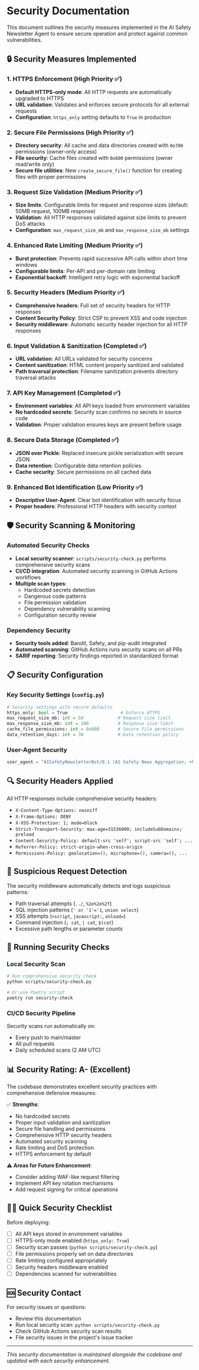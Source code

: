 # Security Documentation

This document outlines the security measures implemented in the AI Safety Newsletter Agent to ensure secure operation and protect against common vulnerabilities.

## 🔒 Security Measures Implemented

### 1. HTTPS Enforcement (High Priority ✅)
- **Default HTTPS-only mode**: All HTTP requests are automatically upgraded to HTTPS
- **URL validation**: Validates and enforces secure protocols for all external requests
- **Configuration**: `https_only` setting defaults to `True` in production

### 2. Secure File Permissions (High Priority ✅)
- **Directory security**: All cache and data directories created with `0o700` permissions (owner-only access)
- **File security**: Cache files created with `0o600` permissions (owner read/write only)
- **Secure file utilities**: New `create_secure_file()` function for creating files with proper permissions

### 3. Request Size Validation (Medium Priority ✅)
- **Size limits**: Configurable limits for request and response sizes (default: 50MB request, 100MB response)
- **Validation**: All HTTP responses validated against size limits to prevent DoS attacks
- **Configuration**: `max_request_size_mb` and `max_response_size_mb` settings

### 4. Enhanced Rate Limiting (Medium Priority ✅)
- **Burst protection**: Prevents rapid successive API calls within short time windows
- **Configurable limits**: Per-API and per-domain rate limiting
- **Exponential backoff**: Intelligent retry logic with exponential backoff

### 5. Security Headers (Medium Priority ✅)
- **Comprehensive headers**: Full set of security headers for HTTP responses
- **Content Security Policy**: Strict CSP to prevent XSS and code injection
- **Security middleware**: Automatic security header injection for all HTTP responses

### 6. Input Validation & Sanitization (Completed ✅)
- **URL validation**: All URLs validated for security concerns
- **Content sanitization**: HTML content properly sanitized and validated
- **Path traversal protection**: Filename sanitization prevents directory traversal attacks

### 7. API Key Management (Completed ✅)
- **Environment variables**: All API keys loaded from environment variables
- **No hardcoded secrets**: Security scan confirms no secrets in source code
- **Validation**: Proper validation ensures keys are present before usage

### 8. Secure Data Storage (Completed ✅)
- **JSON over Pickle**: Replaced insecure pickle serialization with secure JSON
- **Data retention**: Configurable data retention policies
- **Cache security**: Secure permissions on all cached data

### 9. Enhanced Bot Identification (Low Priority ✅)
- **Descriptive User-Agent**: Clear bot identification with security focus
- **Proper headers**: Professional HTTP headers with security context

## 🛡️ Security Scanning & Monitoring

### Automated Security Checks
- **Local security scanner**: `scripts/security-check.py` performs comprehensive security scans
- **CI/CD integration**: Automated security scanning in GitHub Actions workflows
- **Multiple scan types**:
  - Hardcoded secrets detection
  - Dangerous code patterns
  - File permission validation
  - Dependency vulnerability scanning
  - Configuration security review

### Dependency Security
- **Security tools added**: Bandit, Safety, and pip-audit integrated
- **Automated scanning**: GitHub Actions runs security scans on all PRs
- **SARIF reporting**: Security findings reported in standardized format

## 📋 Security Configuration

### Key Security Settings (`config.py`)
```python
# Security settings with secure defaults
https_only: bool = True                    # Enforce HTTPS
max_request_size_mb: int = 50             # Request size limit
max_response_size_mb: int = 100           # Response size limit
cache_file_permissions: int = 0o600       # Secure file permissions
data_retention_days: int = 30             # Data retention policy
```

### User-Agent Security
```python
user_agent = "AISafetyNewsletterBot/0.1 (AI Safety News Aggregation; +https://github.com/ai-safety-news/agent; security-focused)"
```

## 🔍 Security Headers Applied

All HTTP responses include comprehensive security headers:
- `X-Content-Type-Options: nosniff`
- `X-Frame-Options: DENY`
- `X-XSS-Protection: 1; mode=block`
- `Strict-Transport-Security: max-age=31536000; includeSubDomains; preload`
- `Content-Security-Policy: default-src 'self'; script-src 'self'; ...`
- `Referrer-Policy: strict-origin-when-cross-origin`
- `Permissions-Policy: geolocation=(), microphone=(), camera=(), ...`

## 🚨 Suspicious Request Detection

The security middleware automatically detects and logs suspicious patterns:
- Path traversal attempts (`../`, `%2e%2e%2f`)
- SQL injection patterns (`' or '1'='1`, `union select`)
- XSS attempts (`<script`, `javascript:`, `onload=`)
- Command injection (`; cat`, `| cat`, `$(cat`)
- Excessive path lengths or parameter counts

## 🔧 Running Security Checks

### Local Security Scan
```bash
# Run comprehensive security check
python scripts/security-check.py

# Or use Poetry script
poetry run security-check
```

### CI/CD Security Pipeline
Security scans run automatically on:
- Every push to main/master
- All pull requests
- Daily scheduled scans (2 AM UTC)

## 📊 Security Rating: A- (Excellent)

The codebase demonstrates excellent security practices with comprehensive defensive measures:

✅ **Strengths**:
- No hardcoded secrets
- Proper input validation and sanitization
- Secure file handling and permissions
- Comprehensive HTTP security headers
- Automated security scanning
- Rate limiting and DoS protection
- HTTPS enforcement by default

⚠️ **Areas for Future Enhancement**:
- Consider adding WAF-like request filtering
- Implement API key rotation mechanisms
- Add request signing for critical operations

## 🏃‍♀️ Quick Security Checklist

Before deploying:
- [ ] All API keys stored in environment variables
- [ ] HTTPS-only mode enabled (`https_only: True`)
- [ ] Security scan passes (`python scripts/security-check.py`)
- [ ] File permissions properly set on data directories
- [ ] Rate limiting configured appropriately
- [ ] Security headers middleware enabled
- [ ] Dependencies scanned for vulnerabilities

## 🆘 Security Contact

For security issues or questions:
- Review this documentation
- Run local security scan: `python scripts/security-check.py`
- Check GitHub Actions security scan results
- File security issues in the project's issue tracker

---

*This security documentation is maintained alongside the codebase and updated with each security enhancement.*